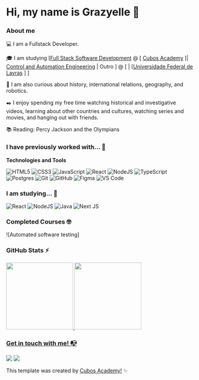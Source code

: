 
# Hi, my name is Grazyelle 👋

### About me

💻 I am a Fullstack Developer. 

<!-- Isso é um comentário, não irá aparecer no seu perfil
(Abaixo você seleciona o curso que você está fazendo no momento) -->

🎓 I am studying [[Full Stack Software Development](https://cubos.academy/cursos/desenvolvimento-de-software-v2) @ [ [Cubos Academy](https://cubos.academy/) ]| [Control and Automation Engineering](https://eeng.ufla.br/graduacao/engenharia-controle-automacao-bacharelado) | Outro ] @ [ | [[Universidade Federal de Lavras](https://ufla.br/) ]  ]

🔎 I am also curious about history, international relations, geography, and robotics.

✒️ I enjoy spending my free time watching historical and investigative videos, learning about other countries and cultures, watching series and movies, and hanging out with friends.

📚 Reading: Percy Jackson and the Olympians

### I have previously worked with... 🔧

**Technologies and Tools**

<!-- (Aqui você pode adicionar tecnologias que aprendeu no curso, já listamos algumas delas, e outras que já domina)) -->

![HTML5](https://img.shields.io/badge/html5-%23E34F26.svg?style=for-the-badge&logo=html5&logoColor=white)
![CSS3](https://img.shields.io/badge/css3-%231572B6.svg?style=for-the-badge&logo=css3&logoColor=white)
![JavaScript](https://img.shields.io/badge/javascript-%23323330.svg?style=for-the-badge&logo=javascript&logoColor=%23F7DF1E)
![React](https://img.shields.io/badge/react-%2320232a.svg?style=for-the-badge&logo=react&logoColor=%2361DAFB)
![NodeJS](https://img.shields.io/badge/node.js-6DA55F?style=for-the-badge&logo=node.js&logoColor=white)
![TypeScript](https://img.shields.io/badge/typescript-%23007ACC.svg?style=for-the-badge&logo=typescript&logoColor=white)
![Postgres](https://img.shields.io/badge/postgres-%23316192.svg?style=for-the-badge&logo=postgresql&logoColor=white)
![Git](https://img.shields.io/badge/git-%23F05033.svg?style=for-the-badge&logo=git&logoColor=white)
![GitHub](https://img.shields.io/badge/github-%23121011.svg?style=for-the-badge&logo=github&logoColor=white)
![Figma](https://img.shields.io/badge/figma-%23F24E1E.svg?style=for-the-badge&logo=figma&logoColor=white)
![VS Code](https://img.shields.io/badge/VS%20Code-0078d7.svg?style=for-the-badge&logo=visual-studio-code&logoColor=white)

<!-- (Já colocar tecnologias do On Demand que aprende no curso)) -->

### I am studying... 🧩
<!-- (Aqui você pode adicionar tecnologias que está estudando, inclusive para aumentar essa lista você listamos algumas das tecnologias ensinadas na nossa [Assinatura On Demand](https://cubos.academy/cubosondemand)) -->

![React](https://img.shields.io/badge/react-%2320232a.svg?style=for-the-badge&logo=react&logoColor=%2361DAFB)
![NodeJS](https://img.shields.io/badge/node.js-6DA55F?style=for-the-badge&logo=node.js&logoColor=white)
![Java](https://img.shields.io/badge/java-%23ED8B00.svg?style=for-the-badge&logo=openjdk&logoColor=white)
![Next JS](https://img.shields.io/badge/Next-black?style=for-the-badge&logo=next.js&logoColor=white)

<!-- (Você pode adicionar novas tecnologias insira ![Nome da Tecnologia](https://img.shields.io/badge/-[Nome da tecnologia]-[Cor do fundo]?style=flat-square&logo=[Nome da tecnologia])) -->

### Completed Courses 🤓

<!-- (Aqui você pode adicionar cursos que você já fez) -->

![Automated software testing]


### GitHub Stats ⚡
<div>
<a href="https://github.com/grazyrf">
<img height="180em" src="https://github-readme-stats.vercel.app/api/top-langs/?username=grazyrf&layout=compact&langs_count=7&theme=dracula"/>
<img height="180em" src="https://github-readme-stats.vercel.app/api?username=grazyrf&show_icons=true&theme=dracula&include_all_commits=true&count_private=true"/>
</div>

### Get in touch with me! 📭
<div>
<a href="https://instagram.com/grazyrfaria" target="_blank"><img src="https://img.shields.io/badge/-Instagram-%23E4405F?style=for-the-badge&logo=instagram&logoColor=white" target="_blank"></a>
<a href="https://www.linkedin.com/in/grazyelle-rodrigues-de-faria/" target="_blank"><img src="https://img.shields.io/badge/-LinkedIn-%230077B5?style=for-the-badge&logo=linkedin&logoColor=white" target="_blank"></a>   
</div>



This template was created by <a href="https://cubos.academy/" target="_blank">Cubos Academy!</a> ✨

<!--
**academy-readme-template** is a ✨ _special_ ✨ repository because its `README.md` (this file) appears on your GitHub profile.
-->